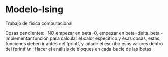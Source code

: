 # Modelo-Ising
Trabajo de física computacional

Cosas pendientes:
-NO empezar en beta=0, empezar en beta=delta_beta
-Implementar función para calcular el calor específico y esas cosas, estas funciones deben ir antes del fprintf, y añadir el escribir esos valores dentro del fprintf \n
-Hacer el análisis de bloques en cada bucle de las betas

